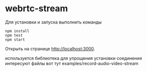 webrtc-stream
====================

Для установки и запуска выполнить команды

```
npm install
npm test
npm start
```

Открыть на странице [http://localhost:3000](http://localhost:3000).

используется библиотека для упрощения установки соединения 
интересуют файлы вот тут examples/record-audio-video-stream